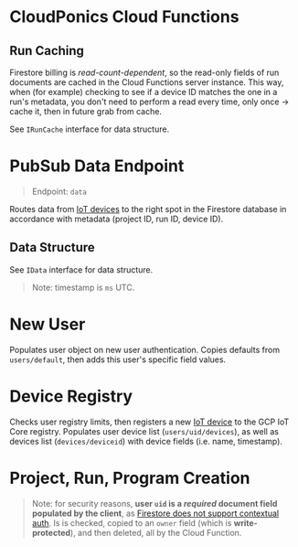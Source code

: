 # CloudPonics Cloud Functions

## Run Caching

Firestore billing is *read-count-dependent*, so the read-only fields of run documents are cached in the Cloud Functions server instance. This way, when (for example) checking to see if a device ID matches the one in a run's metadata, you don't need to perform a read every time, only once -> cache it, then in future grab from cache.

See `IRunCache` interface for data structure.

# PubSub Data Endpoint

> Endpoint: `data`

Routes data from [IoT devices](https://github.com/OpenFormTech/PeaPod) to the right spot in the Firestore database in accordance with metadata (project ID, run ID, device ID).

## Data Structure

See `IData` interface for data structure.

> Note: timestamp is `ms` UTC.

# New User

Populates user object on new user authentication. Copies defaults from `users/default`, then adds this user's specific field values.

# Device Registry

Checks user registry limits, then registers a new [IoT device](https://github.com/OpenFormTech/PeaPod) to the GCP IoT Core registry. Populates user device list (`users/uid/devices`), as well as devices list (`devices/deviceid`) with device fields (i.e. name, timestamp).

# Project, Run, Program Creation

> Note: for security reasons, **user `uid` is a *required* document field populated by the client**, as [Firestore does not support contextual auth](https://stackoverflow.com/a/47558027). Is is checked, copied to an `owner` field (which is **write-protected**), and then deleted, all by the Cloud Function.